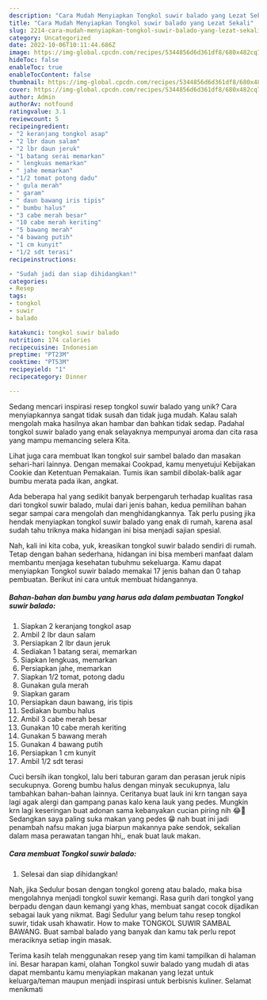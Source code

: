 ```yaml
---
description: "Cara Mudah Menyiapkan Tongkol suwir balado yang Lezat Sekali"
title: "Cara Mudah Menyiapkan Tongkol suwir balado yang Lezat Sekali"
slug: 2214-cara-mudah-menyiapkan-tongkol-suwir-balado-yang-lezat-sekali
category: Uncategorized
date: 2022-10-06T10:11:44.686Z
image: https://img-global.cpcdn.com/recipes/5344856d6d361df8/680x482cq70/tongkol-suwir-balado-foto-resep-utama.jpg
hideToc: false
enableToc: true
enableTocContent: false
thumbnail: https://img-global.cpcdn.com/recipes/5344856d6d361df8/680x482cq70/tongkol-suwir-balado-foto-resep-utama.jpg
cover: https://img-global.cpcdn.com/recipes/5344856d6d361df8/680x482cq70/tongkol-suwir-balado-foto-resep-utama.jpg
author: Admin
authorAv: notfound
ratingvalue: 3.1
reviewcount: 5
recipeingredient:
- "2 keranjang tongkol asap"
- "2 lbr daun salam"
- "2 lbr daun jeruk"
- "1 batang serai memarkan"
- " lengkuas memarkan"
- " jahe memarkan"
- "1/2 tomat potong dadu"
- " gula merah"
- " garam"
- " daun bawang iris tipis"
- " bumbu halus"
- "3 cabe merah besar"
- "10 cabe merah keriting"
- "5 bawang merah"
- "4 bawang putih"
- "1 cm kunyit"
- "1/2 sdt terasi"
recipeinstructions:

- "Sudah jadi dan siap dihidangkan!"
categories:
- Resep
tags:
- tongkol
- suwir
- balado

katakunci: tongkol suwir balado 
nutrition: 174 calories
recipecuisine: Indonesian
preptime: "PT23M"
cooktime: "PT53M"
recipeyield: "1"
recipecategory: Dinner

---
```





Sedang mencari inspirasi resep tongkol suwir balado yang unik? Cara menyiapkannya sangat tidak susah dan tidak juga mudah. Kalau salah mengolah maka hasilnya akan hambar dan bahkan tidak sedap. Padahal tongkol suwir balado yang enak selayaknya mempunyai aroma dan cita rasa yang mampu memancing selera Kita.





Lihat juga cara membuat Ikan tongkol suir sambel balado dan masakan sehari-hari lainnya. Dengan memakai Cookpad, kamu menyetujui Kebijakan Cookie dan Ketentuan Pemakaian. Tumis ikan sambil dibolak-balik agar bumbu merata pada ikan, angkat.

Ada beberapa hal yang sedikit banyak berpengaruh terhadap kualitas rasa dari tongkol suwir balado, mulai dari jenis bahan, kedua pemilihan bahan segar sampai cara mengolah dan menghidangkannya. Tak perlu pusing jika hendak menyiapkan tongkol suwir balado yang enak di rumah, karena asal sudah tahu triknya maka hidangan ini bisa menjadi sajian spesial.






Nah, kali ini kita coba, yuk, kreasikan tongkol suwir balado sendiri di rumah. Tetap dengan bahan sederhana, hidangan ini bisa memberi manfaat dalam membantu menjaga kesehatan tubuhmu sekeluarga. Kamu dapat menyiapkan Tongkol suwir balado memakai 17 jenis bahan dan 0 tahap pembuatan. Berikut ini cara untuk membuat hidangannya.

<!--inarticleads1-->

##### Bahan-bahan dan bumbu yang harus ada dalam pembuatan Tongkol suwir balado:

1. Siapkan 2 keranjang tongkol asap
1. Ambil 2 lbr daun salam
1. Persiapkan 2 lbr daun jeruk
1. Sediakan 1 batang serai, memarkan
1. Siapkan  lengkuas, memarkan
1. Persiapkan  jahe, memarkan
1. Siapkan 1/2 tomat, potong dadu
1. Gunakan  gula merah
1. Siapkan  garam
1. Persiapkan  daun bawang, iris tipis
1. Sediakan  bumbu halus
1. Ambil 3 cabe merah besar
1. Gunakan 10 cabe merah keriting
1. Gunakan 5 bawang merah
1. Gunakan 4 bawang putih
1. Persiapkan 1 cm kunyit
1. Ambil 1/2 sdt terasi


Cuci bersih ikan tongkol, lalu beri taburan garam dan perasan jeruk nipis secukupnya. Goreng bumbu halus dengan minyak secukupnya, lalu tambahkan bahan-bahan lainnya. Ceritanya buat lauk ini krn tangan saya lagi agak alergi dan gampang panas kalo kena lauk yang pedes. Mungkin krn lagi keseringan buat adonan sama kebanyakan cucian piring nih 😂🤭 Sedangkan saya paling suka makan yang pedes 😁 nah buat ini jadi penambah nafsu makan juga biarpun makannya pake sendok, sekalian dalam masa perawatan tangan hhi,, enak buat lauk makan. 

<!--inarticleads2-->

##### Cara membuat Tongkol suwir balado:


1. Selesai dan siap dihidangkan!

Nah, jika Sedulur bosan dengan tongkol goreng atau balado, maka bisa mengolahnya menjadi tongkol suwir kemangi. Rasa gurih dari tongkol yang berpadu dengan daun kemangi yang khas, membuat sangat cocok dijadikan sebagai lauk yang nikmat. Bagi Sedulur yang belum tahu resep tongkol suwir, tidak usah khawatir. How to make TONGKOL SUWIR SAMBAL BAWANG. Buat sambal balado yang banyak dan kamu tak perlu repot meraciknya setiap ingin masak. 

Terima kasih telah menggunakan resep yang tim kami tampilkan di halaman ini. Besar harapan kami, olahan Tongkol suwir balado yang mudah di atas dapat membantu kamu menyiapkan makanan yang lezat untuk keluarga/teman maupun menjadi inspirasi untuk berbisnis kuliner. Selamat menikmati

